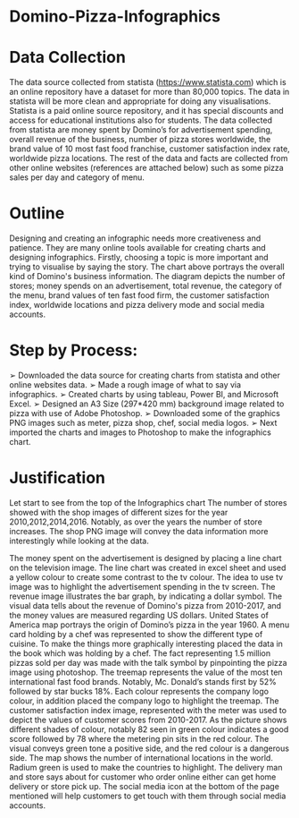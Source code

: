 # Domino-Pizza-Infographics


# Data Collection
The data source collected from statista (https://www.statista.com) which is an online
repository have a dataset for more than 80,000 topics. The data in statista will be more
clean and appropriate for doing any visualisations. Statista is a paid online source
repository, and it has special discounts and access for educational institutions also for
students.
The data collected from statista are money spent by Domino’s for advertisement
spending, overall revenue of the business, number of pizza stores worldwide, the
brand value of 10 most fast food franchise, customer satisfaction index rate, worldwide
pizza locations. The rest of the data and facts are collected from other online websites
(references are attached below) such as some pizza sales per day and category of
menu.


# Outline
Designing and creating an infographic needs more creativeness and patience. They
are many online tools available for creating charts and designing infographics.
Firstly, choosing a topic is more important and trying to visualise by saying the story.
The chart above portrays the overall kind of Domino's business information. The
diagram depicts the number of stores; money spends on an advertisement, total
revenue, the category of the menu, brand values of ten fast food firm, the customer
satisfaction index, worldwide locations and pizza delivery mode and social media
accounts.

# Step by Process:
➢ Downloaded the data source for creating charts from statista and other online
websites data.
➢ Made a rough image of what to say via infographics.
➢ Created charts by using tableau, Power BI, and Microsoft Excel.
➢ Designed an A3 Size (297*420 mm) background image related to pizza with
use of Adobe Photoshop.
➢ Downloaded some of the graphics PNG images such as meter, pizza shop,
chef, social media logos.
➢ Next imported the charts and images to Photoshop to make the infographics
chart.

# Justification
Let start to see from the top of the Infographics chart
The number of stores showed with the shop images of different sizes for the year
2010,2012,2014,2016. Notably, as over the years the number of store increases. The
shop PNG image will convey the data information more interestingly while looking at
the data.


The money spent on the advertisement is designed by placing a line chart on the
television image. The line chart was created in excel sheet and used a yellow colour
to create some contrast to the tv colour. The idea to use tv image was to highlight the
advertisement spending in the tv screen.
The revenue image illustrates the bar graph, by indicating a dollar symbol. The visual
data tells about the revenue of Domino's pizza from 2010-2017, and the money values
are measured regarding US dollars.
United States of America map portrays the origin of Domino’s pizza in the year 1960.
A menu card holding by a chef was represented to show the different type of cuisine.
To make the things more graphically interesting placed the data in the book which was
holding by a chef.
The fact representing 1.5 million pizzas sold per day was made with the talk symbol
by pinpointing the pizza image using photoshop.
The treemap represents the value of the most ten international fast food brands.
Notably, Mc. Donald’s stands first by 52% followed by star bucks 18%. Each colour
represents the company logo colour, in addition placed the company logo to highlight
the treemap.
The customer satisfaction index image, represented with the meter was used to depict
the values of customer scores from 2010-2017. As the picture shows different shades
of colour, notably 82 seen in green colour indicates a good score followed by 78 where
the metering pin sits in the red colour. The visual conveys green tone a positive side,
and the red colour is a dangerous side.
The map shows the number of international locations in the world. Radium green is
used to make the countries to highlight.
The delivery man and store says about for customer who order online either can get
home delivery or store pick up.
The social media icon at the bottom of the page mentioned will help customers to get
touch with them through social media accounts.

